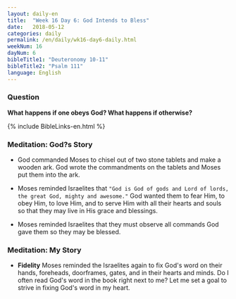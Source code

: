 ```yaml
---
layout: daily-en
title:  "Week 16 Day 6: God Intends to Bless"
date:   2018-05-12
categories: daily
permalink: /en/daily/wk16-day6-daily.html
weekNum: 16
dayNum: 6
bibleTitle1: "Deuteronomy 10-11"
bibleTitle2: "Psalm 111"
language: English
---
```


### Question
**What happens if one obeys God? What happens if otherwise?**

{% include BibleLinks-en.html %}

### Meditation: God?s Story  
+ God commanded Moses to chisel out of two stone tablets and make a wooden ark. God wrote the commandments on the tablets and Moses put them into the ark.

+ Moses reminded Israelites that `"God is God of gods and Lord of lords, the great God, mighty and awesome."` God wanted them to fear Him, to obey Him, to love Him, and to serve Him with all their hearts and souls so that they may live in His grace and blessings.

+ Moses reminded Israelites that they must observe all commands God gave them so they may be blessed.

### Meditation: My Story  
+ **Fidelity** Moses reminded the Israelites again to fix God's word on their hands, foreheads, doorframes, gates, and in their hearts and minds. Do I often read God's word in the book right next to me? Let me set a goal to strive in fixing God's word in my heart.
